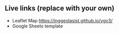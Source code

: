## Live links (replace with your own)
- Leaflet Map https://inggeolasist.github.io/vgv3/
- Google Sheets template 
